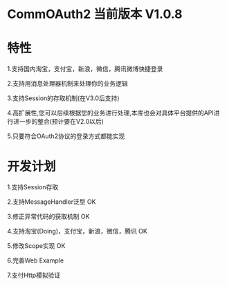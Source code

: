 ﻿CommOAuth2 当前版本 V1.0.8 
==========


特性
==========

1.支持国内淘宝，支付宝，新浪，微信，腾讯微博快捷登录

2.支持用消息处理器机制来处理你的业务逻辑

3.支持Session的存取机制(在V3.0后支持)

4.高扩展性,您可以后续根据您的业务进行处理,本库也会对具体平台提供的API进行进一步的整合(预计要在V2.0以后)

5.只要符合OAuth2协议的登录方式都能实现



开发计划
==========

1.支持Session存取

2.支持MessageHandler泛型 OK

3.修正异常代码的获取机制 OK

4.支持淘宝(Doing)，支付宝，新浪，微信，腾讯 OK

5.修改Scope实现 OK

6.完善Web Example

7.支付Http模拟验证